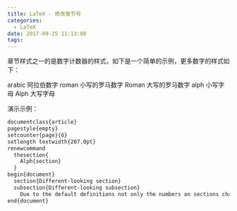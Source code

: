 ```yaml
---
title: LaTeX - 修改章节号
categories:
  - LaTeX
date: 2017-09-25 11:13:08
tags:
---
```


章节样式之一的是数字计数器的样式，如下是一个简单的示例，更多数字的样式如下：

 arabic 阿拉伯数字
 roman 小写的罗马数字
 Roman 大写的罗马数字
 alph 小写字母
 Alph 大写字母
 
 演示示例： 
 
 
``` latex
documentclass{article} 
pagestyle{empty} 
setcounter{page}{6} 
setlength textwidth{207.0pt} 
renewcommand
  thesection{
    Alph{section}
  } 
begin{document} 
  section{Different-looking section} 
  subsection{Different-looking subsection} 
    Due to the default definitions not only the numbers on sections change, but lower-level sectioning commands also show this representation of the section number. 
end{document}
```
